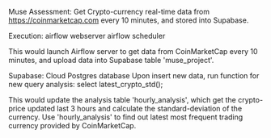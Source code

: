 Muse Assessment: 
Get Crypto-currency real-time data from https://coinmarketcap.com every 10 minutes, and stored into Supabase.


Execution:
airflow webserver
airflow scheduler

This would launch Airflow server to get data from CoinMarketCap every 10 minutes, and upload data into Supabase table 'muse_project'.

Supabase: Cloud Postgres database
Upon insert new data, run function for new query analysis: select latest_crypto_std();

This would update the analysis table 'hourly_analysis', which get the crypto-price updated last 3 hours and calculate the standard-deviation of the currency.
Use 'hourly_analysis' to find out latest most frequent trading currency provided by CoinMarketCap.
